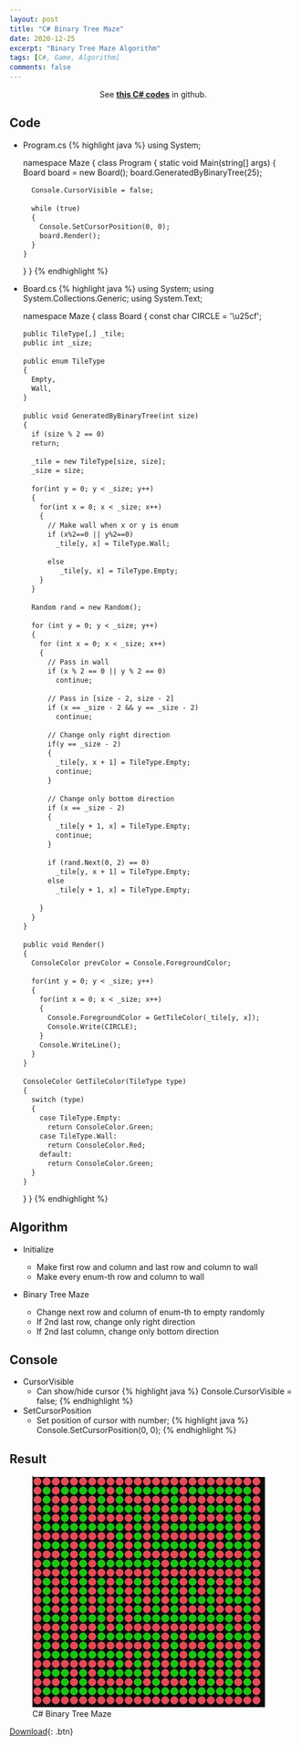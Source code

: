 ```yaml
---
layout: post
title: "C# Binary Tree Maze"
date: 2020-12-25
excerpt: "Binary Tree Maze Algorithm"
tags: [C#, Game, Algorithm]
comments: false
---
```



<center>See <a href="https://github.com/leehuhlee/CShap"><b>this C# codes</b></a> in github.</center>


## Code
* Program.cs
{% highlight java %}
  using System;

  namespace Maze
  {
    class Program
    {
      static void Main(string[] args)
      {
        Board board = new Board();
        board.GeneratedByBinaryTree(25);

        Console.CursorVisible = false;

        while (true)
        {
          Console.SetCursorPosition(0, 0);
          board.Render();
        }
      }
    }
  }
{% endhighlight %}

* Board.cs
{% highlight java %}
  using System;
  using System.Collections.Generic;
  using System.Text;

  namespace Maze
  {
    class Board
    {
      const char CIRCLE = '\u25cf';
    
      public TileType[,] _tile;
      public int _size;
        
      public enum TileType
      {
        Empty,
        Wall,
      }

      public void GeneratedByBinaryTree(int size)
      {
        if (size % 2 == 0)
        return;

        _tile = new TileType[size, size];
        _size = size;

        for(int y = 0; y < _size; y++)
        {
          for(int x = 0; x < _size; x++)
          {
            // Make wall when x or y is enum
            if (x%2==0 || y%2==0)
              _tile[y, x] = TileType.Wall;

            else
               _tile[y, x] = TileType.Empty;
          }
        }

        Random rand = new Random();

        for (int y = 0; y < _size; y++)
        {
          for (int x = 0; x < _size; x++)
          {
            // Pass in wall
            if (x % 2 == 0 || y % 2 == 0)
              continue;

            // Pass in [size - 2, size - 2]
            if (x == _size - 2 && y == _size - 2)
              continue;

            // Change only right direction
            if(y == _size - 2)
            {
              _tile[y, x + 1] = TileType.Empty;
              continue;
            }

            // Change only bottom direction
            if (x == _size - 2)
            {
              _tile[y + 1, x] = TileType.Empty;
              continue;
            }

            if (rand.Next(0, 2) == 0)
              _tile[y, x + 1] = TileType.Empty;
            else
              _tile[y + 1, x] = TileType.Empty;

          }
        }
      }

      public void Render()
      {
        ConsoleColor prevColor = Console.ForegroundColor;

        for(int y = 0; y < _size; y++)
        {
          for(int x = 0; x < _size; x++)
          {
            Console.ForegroundColor = GetTileColor(_tile[y, x]);
            Console.Write(CIRCLE);
          }
          Console.WriteLine();
        }
      }

      ConsoleColor GetTileColor(TileType type)
      {
        switch (type)
        {
          case TileType.Empty:
            return ConsoleColor.Green;
          case TileType.Wall:
            return ConsoleColor.Red;
          default:
            return ConsoleColor.Green;
        }
      }
    }
  }
{% endhighlight %}

## Algorithm
* Initialize
  - Make first row and column and last row and column to wall
  - Make every enum-th row and column to wall
  
* Binary Tree Maze
  - Change next row and column of enum-th to empty randomly
  - If 2nd last row, change only right direction
  - If 2nd last column, change only bottom direction


## Console
* CursorVisible
  - Can show/hide cursor
{% highlight java %}
  Console.CursorVisible = false;
{% endhighlight %}
* SetCursorPosition
  - Set position of cursor with number;
{% highlight java %}
  Console.SetCursorPosition(0, 0);
{% endhighlight %}

## Result
<figure>
  <a href="/assets/img/posts/cshap_binarytreemaze/0.jpg"><img src="/assets/img/posts/cshap_binarytreemaze/0.jpg"></a>
	<figcaption>C# Binary Tree Maze</figcaption>
</figure>

[Download](https://github.com/leehuhlee/CShap){: .btn}
